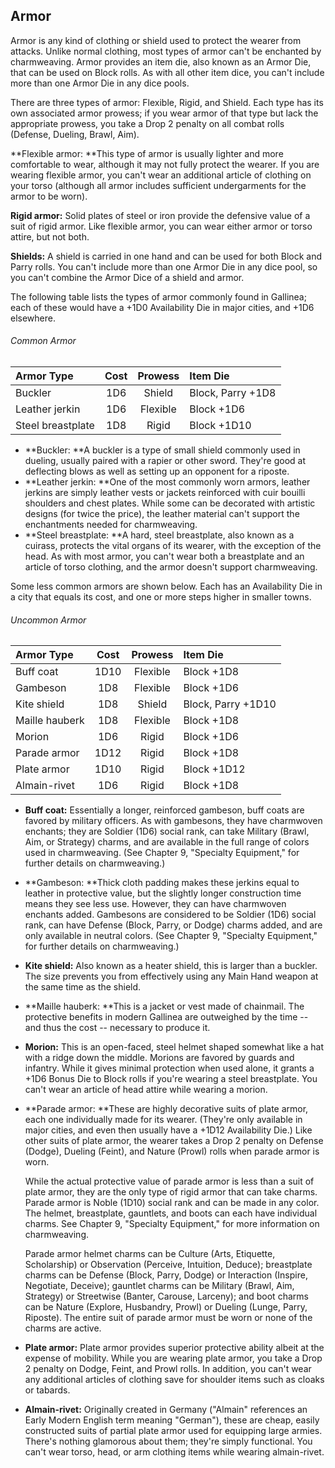 ## Armor

Armor is any kind of clothing or shield used to protect the wearer from
attacks. Unlike normal clothing, most types of armor can't be enchanted
by charmweaving. Armor provides an item die, also known as an Armor Die,
that can be used on Block rolls. As with all other item dice, you can't
include more than one Armor Die in any dice pools.

There are three types of armor: Flexible, Rigid, and Shield. Each type
has its own associated armor prowess; if you wear armor of that type but
lack the appropriate prowess, you take a Drop 2 penalty on all combat
rolls (Defense, Dueling, Brawl, Aim).

**Flexible armor: **This type of armor is usually lighter and more
comfortable to wear, although it may not fully protect the wearer. If
you are wearing flexible armor, you can't wear an additional article of
clothing on your torso (although all armor includes sufficient
undergarments for the armor to be worn).

**Rigid armor:** Solid plates of steel or iron provide the defensive
value of a suit of rigid armor. Like flexible armor, you can wear either
armor or torso attire, but not both.

**Shields:** A shield is carried in one hand and can be used for both
Block and Parry rolls. You can't include more than one Armor Die in any
dice pool, so you can't combine the Armor Dice of a shield and armor.

The following table lists the types of armor commonly found in Gallinea;
each of these would have a +1D0 Availability Die in major cities, and
+1D6 elsewhere.

###### Common Armor

| Armor Type        | Cost | Prowess  | Item Die          |
| :---------------- | :--: | :------: | :---------------- |
| Buckler           | 1D6  | Shield   | Block, Parry +1D8 |
| Leather jerkin    | 1D6  | Flexible | Block +1D6        |
| Steel breastplate | 1D8  | Rigid    | Block +1D10       |

  - **Buckler: **A buckler is a type of small shield commonly used in dueling, usually paired with a rapier or other sword. They're good at deflecting blows as well as setting up an opponent for a riposte.
  - **Leather jerkin: **One of the most commonly worn armors, leather jerkins are simply leather vests or jackets reinforced with cuir bouilli shoulders and chest plates. While some can be decorated with artistic designs (for twice the price), the leather material can't support the enchantments needed for charmweaving.
  - **Steel breastplate: **A hard, steel breastplate, also known as a cuirass, protects the vital organs of its wearer, with the exception of the head. As with most armor, you can't wear both a breastplate and an article of torso clothing, and the armor doesn't support charmweaving.

Some less common armors are shown below. Each has an Availability Die in
a city that equals its cost, and one or more steps higher in smaller
towns.

###### Uncommon Armor

| Armor Type     | Cost | Prowess  | Item Die           |
| :------------- | :--: | :------: | :----------------- |
| Buff coat      | 1D10 | Flexible | Block +1D8         |
| Gambeson       | 1D8  | Flexible | Block +1D6         |
| Kite shield    | 1D8  | Shield   | Block, Parry +1D10 |
| Maille hauberk | 1D8  | Flexible | Block +1D8         |
| Morion         | 1D6  | Rigid    | Block +1D6         |
| Parade armor   | 1D12 | Rigid    | Block +1D8         |
| Plate armor    | 1D10 | Rigid    | Block +1D12        |
| Almain-rivet   | 1D6  | Rigid    | Block +1D8         |

  - **Buff coat:** Essentially a longer, reinforced gambeson, buff coats are favored by military officers. As with gambesons, they have charmwoven enchants; they are Soldier (1D6) social rank, can take Military (Brawl, Aim, or Strategy) charms, and are available in the full range of colors used in charmweaving. (See Chapter 9, "Specialty Equipment," for further details on charmweaving.)
  - **Gambeson: **Thick cloth padding makes these jerkins equal to leather in protective value, but the slightly longer construction time means they see less use. However, they can have charmwoven enchants added.  Gambesons are considered to be Soldier (1D6) social rank, can have Defense (Block, Parry, or Dodge) charms added, and are only available in neutral colors. (See Chapter 9, "Specialty Equipment," for further details on charmweaving.)
  - **Kite shield:** Also known as a heater shield, this is larger than a buckler. The size prevents you from effectively using any Main Hand weapon at the same time as the shield.
  - **Maille hauberk: **This is a jacket or vest made of chainmail. The protective benefits in modern Gallinea are outweighed by the time -- and thus the cost -- necessary to produce it.
  - **Morion:** This is an open-faced, steel helmet shaped somewhat like a hat with a ridge down the middle. Morions are favored by guards and infantry. While it gives minimal protection when used alone, it grants a +1D6 Bonus Die to Block rolls if you're wearing a steel breastplate. You can't wear an article of head attire while wearing a morion.
  - **Parade armor: **These are highly decorative suits of plate armor, each one individually made for its wearer. (They're only available in major cities, and even then usually have a +1D12 Availability Die.) Like other suits of plate armor, the wearer takes a Drop 2 penalty on Defense (Dodge), Dueling (Feint), and Nature (Prowl) rolls when parade armor is worn. 

    While the actual protective value of parade armor is less than a suit of plate armor, they are the only type of rigid armor that can take charms.  Parade armor is Noble (1D10) social rank and can be made in any color.  The helmet, breastplate, gauntlets, and boots can each have individual charms. See Chapter 9, "Specialty Equipment," for more information on charmweaving.

    Parade armor helmet charms can be Culture (Arts, Etiquette, Scholarship) or Observation (Perceive, Intuition, Deduce); breastplate charms can be Defense (Block, Parry, Dodge) or Interaction (Inspire, Negotiate, Deceive); gauntlet charms can be Military (Brawl, Aim, Strategy) or Streetwise (Banter, Carouse, Larceny); and boot charms can be Nature (Explore, Husbandry, Prowl) or Dueling (Lunge, Parry, Riposte). The entire suit of parade armor must be worn or none of the charms are active.
  - **Plate armor:** Plate armor provides superior protective ability albeit at the expense of mobility. While you are wearing plate armor, you take a Drop 2 penalty on Dodge, Feint, and Prowl rolls. In addition, you can't wear any additional articles of clothing save for shoulder items such as cloaks or tabards.
  - **Almain-rivet:** Originally created in Germany ("Almain" references an Early Modern English term meaning "German"), these are cheap, easily constructed suits of partial plate armor used for equipping large armies. There's nothing glamorous about them; they're simply functional.  You can't wear torso, head, or arm clothing items while wearing almain-rivet.

